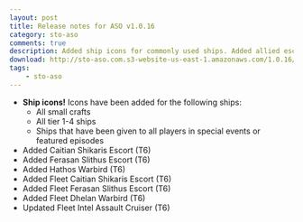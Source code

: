 ```yaml
---
layout: post
title: Release notes for ASO v1.0.16
category: sto-aso
comments: true
description: Added ship icons for commonly used ships. Added allied escorts.
download: http://sto-aso.com.s3-website-us-east-1.amazonaws.com/1.0.16/sto-aso.zip
tags:
    - sto-aso
---
```


 - **Ship icons!** Icons have been added for the following ships:
   - All small crafts
   - All tier 1-4 ships 
   - Ships that have been given to all players in special events or featured episodes
 - Added Caitian Shikaris Escort (T6)
 - Added Ferasan Slithus Escort (T6)
 - Added Hathos Warbird (T6)
 - Added Fleet Caitian Shikaris Escort (T6)
 - Added Fleet Ferasan Slithus Escort (T6)
 - Added Fleet Dhelan Warbird (T6)
 - Updated Fleet Intel Assault Cruiser (T6)
 